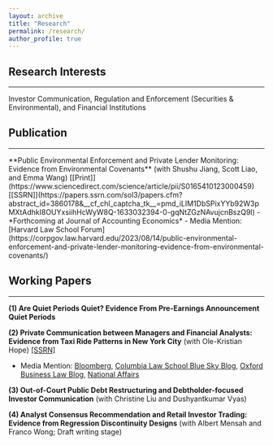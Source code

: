 ```yaml
---
layout: archive
title: "Research"
permalink: /research/
author_profile: true
---
```


## Research Interests
<hr style="border:1.7px gray">
Investor Communication, Regulation and Enforcement (Securities & Environmental), and Financial Institutions


<!-- <img align="left" src="https://stacey-choy.github.io/files/image11.png?raw=true" width="450px" />
-->
<!--<p align="center">
  <img src="https://stacey-choy.github.io/files/image11.png?raw=true"/>
</p> 


A growing number of companies have voluntarily developed and disclosed pre-earnings announcement quiet period policies. During quiet periods, companies restrict private communications with the investment community to prevent the selective disclosure of quarterly results. The details of quiet periods vary considerably across firms, potentially creating important variations in the private information shared with select parties. Using hand-collected data, this study examines determinants of quiet periods and their consequences on price discovery patterns and information asymmetry among investors. I find that firms (i) are more likely to adopt quiet periods when they face higher litigation risks and (ii) less likely to do so when they face higher investor demands for private access or when managers can profit from inside information leaks. Next, I show that quiet periods are associated with (i) increased investor reactions to earnings news by reducing the anticipatory price run-up before announcements and (ii) reduced information asymmetry among investors, consistent with a more level information playing field without selective disclosures. However, these patterns manifest only in the presence of effective SEC monitoring, which increases the credibility of voluntary quiet period commitments by making it costly for managers to deviate from their policies. In light of the increasing evidence of pervasive selective disclosures, these findings have policy implications. -->

## Publication 
<hr style="border:1.7px gray">
**Public Environmental Enforcement and Private Lender Monitoring: Evidence from Environmental Covenants** (with Shushu Jiang, Scott Liao, and Emma Wang) 
[[Print]](https://www.sciencedirect.com/science/article/pii/S0165410123000459) [[SSRN]](https://papers.ssrn.com/sol3/papers.cfm?abstract_id=3860178&__cf_chl_captcha_tk__=pmd_iLIM1DbSPixYYb92W3pMXtAdhkI8OUYxsiihHcWyW8Q-1633032394-0-gqNtZGzNAvujcnBszQ9l) 
  - *Forthcoming at Journal of Accounting Economics*
  - Media Mention: [Harvard Law School Forum](https://corpgov.law.harvard.edu/2023/08/14/public-environmental-enforcement-and-private-lender-monitoring-evidence-from-environmental-covenants/)
<!--  - This paper examines whether and how public environmental enforcement affects private lenders’ monitoring efforts and the effectiveness of such monitoring. We capture lender monitoring using environmental covenants in loan agreements. Consistent with the prediction that stringent public environmental enforcement increases lenders’ monitoring incentives, we find that in the presence of higher environmental regulatory enforcement intensity, lenders are more likely to use environmental covenants when lending to polluting borrowers and when the loans are secured by real property collateral. Moreover, consistent with the prediction that stringent public environmental enforcement facilitates lender monitoring, we find that environmental covenants are more effective in reducing borrowers’ toxic chemical releases when environmental regulatory enforcement is stronger. Taken together, our findings corroborate the importance of public environmental enforcement in inducing lenders’ monitoring efforts, as well as the joint role of public enforcement and private lender monitoring in curbing corporate pollution. -->

## Working Papers 
<hr style="border:1.7px gray">

**(1) Are Quiet Periods Quiet? Evidence From Pre-Earnings Announcement Quiet Periods**
<!--   - Committee: Partha Mohanram (chair), Franco Wong (chair), Nayana Reiter, Charles Martineau -->


**(2) Private Communication between Managers and Financial Analysts: Evidence from Taxi Ride Patterns in New York City** 
(with Ole-Kristian Hope) [[SSRN]](https://papers.ssrn.com/sol3/papers.cfm?abstract_id=3920680)
  - Media Mention: [Bloomberg](https://www.bloomberg.com/news/newsletters/2021-05-25/elon-musk-wants-bitcoin-to-be-green-but-esg-is-all-relative-kp49d1tg?sref=gzf6vN4G),  [Columbia Law School Blue Sky Blog](https://clsbluesky.law.columbia.edu/2021/09/24/private-communication-between-managers-and-financial-analysts-evidence-from-taxi-ride-patterns-in-new-york-city/), [Oxford Business Law Blog](https://www.law.ox.ac.uk/business-law-blog/blog/2021/10/private-communication-between-managers-and-financial-analysts), [National Affairs](https://www.nationalaffairs.com//blog/detail/findings-a-daily-roundup/fully-invested)
<!--  - This study constructs a novel measure that aims to capture face-to-face private communications between firm managers and sell-side analysts by mapping detailed, large-volume taxi trip records from New York City to the GPS coordinates of companies and brokerages. Consistent with earnings releases prompting the need for private communications, we observe daily taxi ride volumes between companies and brokerages increase around earnings announcement dates (EAD). We find that the increase in ride volumes following EAD is negatively associated with analysts’ earnings forecast errors, with a more pronounced association when earnings announcements are bundled with more public disclosures. In contrast, the increase in ride volumes before EAD explains analysts’ downward adjustment of near-term earnings forecasts to create small positive earnings surprises. Taken together, our results suggest that analysts may learn different information depending on the timing and context of in-person meetings, which help them convey the company’s message to the investment community.-->

**(3) Out-of-Court Public Debt Restructuring and Debtholder-focused Investor Communication**
(with Christine Liu and Dushyantkumar Vyas)
<!--  - We study how debtholder-focused investor communication activities impact public debt restructuring outcomes for financially distressed firms. Public debt tender and exchange offers are often an integral part of the restructuring of financially distressed firms. However, the success of such restructurings involves garnering consensus from a group of dispersed bondholders. We argue that focused debt-related investor communication activities (hereafter, “Debt IC”) play a pivotal role in reducing coordination frictions in the restructuring process. We find that Debt IC activities are positively associated with the likelihood of undergoing public debt restructuring over inaction or pursuing a costly Chapter 11 bankruptcy process. In addition, Debt IC activities can aid distressed borrowers in promoting participation in the proposed offers and achieving favorable restructured credit terms such as reductions in coupon rates. Cross-sectional analyses suggest that Debt IC is particularly effective in the presence of coordination frictions and information asymmetry. Furthermore, survival analysis provides modest evidence that Debt IC contributes positively to sustainable restructuring. Overall, these findings highlight the influential role of Debt IC activities in enhancing the effectiveness of restructuring efforts for financially distressed firms.-->

**(4) Analyst Consensus Recommendation and Retail Investor Trading: Evidence from Regression Discontinuity Designs** 
(with Albert Mensah and Franco Wong; Draft writing stage)

<!-- <div style="text-align: center;">
![alt text](https://stacey-choy.github.io/files/ubor tech.png?raw=true)
</div> -->




<!-- {% if author.googlescholar %}
  You can also find my articles on <u><a href="{{author.googlescholar}}">my Google Scholar profile</a>.</u>
{% endif %}
 -->
 
 
<!-- {% include base_path %} -->

<!-- {% for post in site.research reversed %}
  {% include archive-single.html %}
{% endfor %}
 -->




